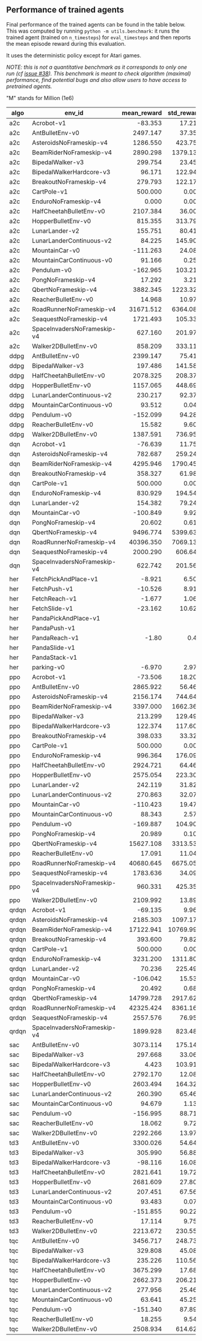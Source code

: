 
## Performance of trained agents

Final performance of the trained agents can be found in the table below.
This was computed by running `python -m utils.benchmark`:
it runs the trained agent (trained on `n_timesteps`) for `eval_timesteps` and then reports the mean episode reward
during this evaluation.

It uses the deterministic policy except for Atari games.

*NOTE: this is not a quantitative benchmark as it corresponds to only one run
(cf [issue #38](https://github.com/araffin/rl-baselines-zoo/issues/38)).
This benchmark is meant to check algorithm (maximal) performance, find potential bugs
and also allow users to have access to pretrained agents.*

"M" stands for Million (1e6)

|algo |          env_id           |mean_reward|std_reward|n_timesteps|eval_timesteps|eval_episodes|
|-----|---------------------------|----------:|---------:|-----------|-------------:|------------:|
|a2c  |Acrobot-v1                 |    -83.353|    17.213|500k       |        149979|         1778|
|a2c  |AntBulletEnv-v0            |   2497.147|    37.359|2M         |        150000|          150|
|a2c  |AsteroidsNoFrameskip-v4    |   1286.550|   423.750|10M        |        614138|          258|
|a2c  |BeamRiderNoFrameskip-v4    |   2890.298|  1379.137|10M        |        591104|           47|
|a2c  |BipedalWalker-v3           |    299.754|    23.459|5M         |        149287|          208|
|a2c  |BipedalWalkerHardcore-v3   |     96.171|   122.943|200M       |        149704|          113|
|a2c  |BreakoutNoFrameskip-v4     |    279.793|   122.177|10M        |        604115|           82|
|a2c  |CartPole-v1                |    500.000|     0.000|500k       |        150000|          300|
|a2c  |EnduroNoFrameskip-v4       |      0.000|     0.000|10M        |        599040|           45|
|a2c  |HalfCheetahBulletEnv-v0    |   2107.384|    36.008|2M         |        150000|          150|
|a2c  |HopperBulletEnv-v0         |    815.355|   313.798|2M         |        149541|          254|
|a2c  |LunarLander-v2             |    155.751|    80.419|200k       |        149443|          297|
|a2c  |LunarLanderContinuous-v2   |     84.225|   145.906|5M         |        149305|          256|
|a2c  |MountainCar-v0             |   -111.263|    24.087|1M         |        149982|         1348|
|a2c  |MountainCarContinuous-v0   |     91.166|     0.255|100k       |        149923|         1659|
|a2c  |Pendulum-v0                |   -162.965|   103.210|1M         |        150000|          750|
|a2c  |PongNoFrameskip-v4         |     17.292|     3.214|10M        |        594910|           65|
|a2c  |QbertNoFrameskip-v4        |   3882.345|  1223.327|10M        |        610670|          194|
|a2c  |ReacherBulletEnv-v0        |     14.968|    10.978|2M         |        150000|         1000|
|a2c  |RoadRunnerNoFrameskip-v4   |  31671.512|  6364.085|10M        |        606710|          172|
|a2c  |SeaquestNoFrameskip-v4     |   1721.493|   105.339|10M        |        599691|           67|
|a2c  |SpaceInvadersNoFrameskip-v4|    627.160|   201.974|10M        |        604848|          162|
|a2c  |Walker2DBulletEnv-v0       |    858.209|   333.116|2M         |        149156|          173|
|ddpg |AntBulletEnv-v0            |   2399.147|    75.410|1M         |        150000|          150|
|ddpg |BipedalWalker-v3           |    197.486|   141.580|1M         |        149237|          227|
|ddpg |HalfCheetahBulletEnv-v0    |   2078.325|   208.379|1M         |        150000|          150|
|ddpg |HopperBulletEnv-v0         |   1157.065|   448.695|1M         |        149565|          346|
|ddpg |LunarLanderContinuous-v2   |    230.217|    92.372|300k       |        149862|          556|
|ddpg |MountainCarContinuous-v0   |     93.512|     0.048|300k       |        149965|         2260|
|ddpg |Pendulum-v0                |   -152.099|    94.282|20k        |        150000|          750|
|ddpg |ReacherBulletEnv-v0        |     15.582|     9.606|300k       |        150000|         1000|
|ddpg |Walker2DBulletEnv-v0       |   1387.591|   736.955|1M         |        149051|          208|
|dqn  |Acrobot-v1                 |    -76.639|    11.752|100k       |        149998|         1932|
|dqn  |AsteroidsNoFrameskip-v4    |    782.687|   259.247|10M        |        607962|          134|
|dqn  |BeamRiderNoFrameskip-v4    |   4295.946|  1790.458|10M        |        600832|           37|
|dqn  |BreakoutNoFrameskip-v4     |    358.327|    61.981|10M        |        601461|           55|
|dqn  |CartPole-v1                |    500.000|     0.000|50k        |        150000|          300|
|dqn  |EnduroNoFrameskip-v4       |    830.929|   194.544|10M        |        599040|           14|
|dqn  |LunarLander-v2             |    154.382|    79.241|100k       |        149373|          200|
|dqn  |MountainCar-v0             |   -100.849|     9.925|120k       |        149962|         1487|
|dqn  |PongNoFrameskip-v4         |     20.602|     0.613|10M        |        598998|           88|
|dqn  |QbertNoFrameskip-v4        |   9496.774|  5399.633|10M        |        605844|          124|
|dqn  |RoadRunnerNoFrameskip-v4   |  40396.350|  7069.131|10M        |        603257|          137|
|dqn  |SeaquestNoFrameskip-v4     |   2000.290|   606.644|10M        |        599505|           69|
|dqn  |SpaceInvadersNoFrameskip-v4|    622.742|   201.564|10M        |        604311|          155|
|her  |FetchPickAndPlace-v1       |     -8.921|     6.509|1M         |        150000|         3000|
|her  |FetchPush-v1               |    -10.526|     8.916|1M         |        150000|         3000|
|her  |FetchReach-v1              |     -1.677|     1.069|20k        |        150000|         3000|
|her  |FetchSlide-v1              |    -23.162|    10.625|2M         |        150000|         3000|
|her  |PandaPickAndPlace-v1       |           |          |1M         |        150000|         3000|
|her  |PandaPush-v1               |           |          |1M         |        150000|         3000|
|her  |PandaReach-v1              |      -1.80|      0.40|20k        |        150000|         3000|
|her  |PandaSlide-v1              |           |          |2M         |        150000|         3000|
|her  |PandaStack-v1              |           |          |2M         |        150000|         3000|
|her  |parking-v0                 |     -6.970|     2.970|200k       |        149980|         7106|
|ppo  |Acrobot-v1                 |    -73.506|    18.201|1M         |        149979|         2013|
|ppo  |AntBulletEnv-v0            |   2865.922|    56.468|2M         |        150000|          150|
|ppo  |AsteroidsNoFrameskip-v4    |   2156.174|   744.640|10M        |        602092|          149|
|ppo  |BeamRiderNoFrameskip-v4    |   3397.000|  1662.368|10M        |        598926|           46|
|ppo  |BipedalWalker-v3           |    213.299|   129.490|5M         |        149826|          233|
|ppo  |BipedalWalkerHardcore-v3   |    122.374|   117.605|100M       |        148036|          105|
|ppo  |BreakoutNoFrameskip-v4     |    398.033|    33.328|10M        |        600418|           60|
|ppo  |CartPole-v1                |    500.000|     0.000|100k       |        150000|          300|
|ppo  |EnduroNoFrameskip-v4       |    996.364|   176.090|10M        |        572416|           11|
|ppo  |HalfCheetahBulletEnv-v0    |   2924.721|    64.465|2M         |        150000|          150|
|ppo  |HopperBulletEnv-v0         |   2575.054|   223.301|2M         |        149094|          152|
|ppo  |LunarLander-v2             |    242.119|    31.823|1M         |        149636|          369|
|ppo  |LunarLanderContinuous-v2   |    270.863|    32.072|1M         |        149956|          526|
|ppo  |MountainCar-v0             |   -110.423|    19.473|1M         |        149954|         1358|
|ppo  |MountainCarContinuous-v0   |     88.343|     2.572|20k        |        149983|          633|
|ppo  |Pendulum-v0                |   -169.887|   104.904|2M         |        150000|          750|
|ppo  |PongNoFrameskip-v4         |     20.989|     0.105|10M        |        599902|           90|
|ppo  |QbertNoFrameskip-v4        |  15627.108|  3313.538|10M        |        600248|           83|
|ppo  |ReacherBulletEnv-v0        |     17.091|    11.048|1M         |        150000|         1000|
|ppo  |RoadRunnerNoFrameskip-v4   |  40680.645|  6675.058|10M        |        605786|          155|
|ppo  |SeaquestNoFrameskip-v4     |   1783.636|    34.096|10M        |        598243|           66|
|ppo  |SpaceInvadersNoFrameskip-v4|    960.331|   425.355|10M        |        603771|          136|
|ppo  |Walker2DBulletEnv-v0       |   2109.992|    13.899|2M         |        150000|          150|
|qrdqn|Acrobot-v1                 |    -69.135|     9.967|100k       |        149949|         2138|
|qrdqn|AsteroidsNoFrameskip-v4    |   2185.303|  1097.172|10M        |        599784|           66|
|qrdqn|BeamRiderNoFrameskip-v4    |  17122.941| 10769.997|10M        |        596483|           17|
|qrdqn|BreakoutNoFrameskip-v4     |    393.600|    79.828|10M        |        579711|           40|
|qrdqn|CartPole-v1                |    500.000|     0.000|50k        |        150000|          300|
|qrdqn|EnduroNoFrameskip-v4       |   3231.200|  1311.801|10M        |        585728|            5|
|qrdqn|LunarLander-v2             |     70.236|   225.491|100k       |        149957|          522|
|qrdqn|MountainCar-v0             |   -106.042|    15.536|120k       |        149943|         1414|
|qrdqn|PongNoFrameskip-v4         |     20.492|     0.687|10M        |        597443|           63|
|qrdqn|QbertNoFrameskip-v4        |  14799.728|  2917.629|10M        |        600773|           92|
|qrdqn|RoadRunnerNoFrameskip-v4   |  42325.424|  8361.161|10M        |        591016|           59|
|qrdqn|SeaquestNoFrameskip-v4     |   2557.576|    76.951|10M        |        596275|           66|
|qrdqn|SpaceInvadersNoFrameskip-v4|   1899.928|   823.488|10M        |        597218|           69|
|sac  |AntBulletEnv-v0            |   3073.114|   175.148|1M         |        150000|          150|
|sac  |BipedalWalker-v3           |    297.668|    33.060|500k       |        149530|          136|
|sac  |BipedalWalkerHardcore-v3   |      4.423|   103.910|10M        |        149794|           88|
|sac  |HalfCheetahBulletEnv-v0    |   2792.170|    12.088|1M         |        150000|          150|
|sac  |HopperBulletEnv-v0         |   2603.494|   164.322|1M         |        149724|          151|
|sac  |LunarLanderContinuous-v2   |    260.390|    65.467|500k       |        149634|          672|
|sac  |MountainCarContinuous-v0   |     94.679|     1.134|50k        |        149966|         1443|
|sac  |Pendulum-v0                |   -156.995|    88.714|20k        |        150000|          750|
|sac  |ReacherBulletEnv-v0        |     18.062|     9.729|300k       |        150000|         1000|
|sac  |Walker2DBulletEnv-v0       |   2292.266|    13.970|1M         |        149983|          150|
|td3  |AntBulletEnv-v0            |   3300.026|    54.640|1M         |        150000|          150|
|td3  |BipedalWalker-v3           |    305.990|    56.886|1M         |        149999|          224|
|td3  |BipedalWalkerHardcore-v3   |    -98.116|    16.087|10M        |        150000|           75|
|td3  |HalfCheetahBulletEnv-v0    |   2821.641|    19.722|1M         |        150000|          150|
|td3  |HopperBulletEnv-v0         |   2681.609|    27.806|1M         |        149486|          150|
|td3  |LunarLanderContinuous-v2   |    207.451|    67.562|300k       |        149488|          337|
|td3  |MountainCarContinuous-v0   |     93.483|     0.075|300k       |        149976|         2275|
|td3  |Pendulum-v0                |   -151.855|    90.227|20k        |        150000|          750|
|td3  |ReacherBulletEnv-v0        |     17.114|     9.750|300k       |        150000|         1000|
|td3  |Walker2DBulletEnv-v0       |   2213.672|   230.558|1M         |        149800|          152|
|tqc  |AntBulletEnv-v0            |   3456.717|   248.733|1M         |        150000|          150|
|tqc  |BipedalWalker-v3           |    329.808|    45.083|500k       |        149682|          254|
|tqc  |BipedalWalkerHardcore-v3   |    235.226|   110.569|2M         |        149032|          131|
|tqc  |HalfCheetahBulletEnv-v0    |   3675.299|    17.681|1M         |        150000|          150|
|tqc  |HopperBulletEnv-v0         |   2662.373|   206.210|1M         |        149881|          151|
|tqc  |LunarLanderContinuous-v2   |    277.956|    25.466|500k       |        149928|          706|
|tqc  |MountainCarContinuous-v0   |     63.641|    45.259|50k        |        149796|          186|
|tqc  |Pendulum-v0                |   -151.340|    87.893|20k        |        150000|          750|
|tqc  |ReacherBulletEnv-v0        |     18.255|     9.543|300k       |        150000|         1000|
|tqc  |Walker2DBulletEnv-v0       |   2508.934|   614.624|1M         |        149572|          159|
